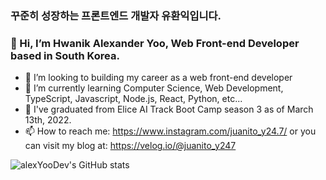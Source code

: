 ### 꾸준히 성장하는 프론트엔드 개발자 유환익입니다.

### 👋 Hi, I’m Hwanik Alexander Yoo, Web Front-end Developer based in South Korea.
- 👀 I’m looking to building my career as a web front-end developer
- 🌱 I’m currently learning Computer Science, Web Development, TypeScript, Javascript, Node.js, React, Python, etc...
- 💞️ I've graduated from Elice AI Track Boot Camp season 3 as of March 13th, 2022.
- 📫 How to reach me: https://www.instagram.com/juanito_y24.7/ or you can visit my blog at: https://velog.io/@juanito_y247

![alexYooDev's GitHub stats](https://github-readme-stats.vercel.app/api?username=alexYooDev&show_icons=true&theme=radical)
<br>


<!---
fm247/fm247 is a ✨ special ✨ repository because its `README.md` (this file) appears on your GitHub profile.
You can click the Preview link to take a look at your changes.
--->
